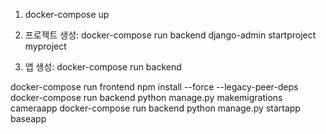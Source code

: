 1. docker-compose up

2. 프로젝트 생성: 
docker-compose run backend django-admin startproject myproject

3. 앱 생성:
docker-compose run backend 

docker-compose run frontend npm install --force --legacy-peer-deps
docker-compose run backend python manage.py makemigrations cameraapp
docker-compose run backend python manage.py startapp baseapp


